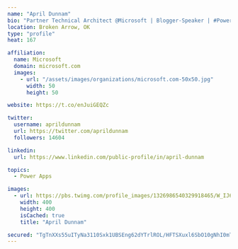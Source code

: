 ```yaml
---
name: "April Dunnam"
bio: "Partner Technical Architect @Microsoft | Blogger-Speaker | #PowerApps, #PowerAutomate, #Office365, #SharePoint | #WIT | #Karaoke Queen"
location: Broken Arrow, OK
type: "profile"
heat: 167

affiliation:
  name: Microsoft
  domain: microsoft.com
  images:
    - url: "/assets/images/organizations/microsoft.com-50x50.jpg"
      width: 50
      height: 50

website: https://t.co/enJuiGEQZc

twitter:
  username: aprildunnam
  url: https://twitter.com/aprildunnam
  followers: 14604

linkedin:
  url: https://www.linkedin.com/public-profile/in/april-dunnam

topics:
  - Power Apps

images:
  - url: https://pbs.twimg.com/profile_images/1326986540329918465/W_IJ6Ih2_400x400.jpg
    width: 400
    height: 400
    isCached: true
    title: "April Dunnam"

secured: "TgTnXXs55uITyNa3110Sxk1UBSEng62dYTrlROL/HFTSXuxl6SbO10gNhI0mTNv8HJ0RoITJazht9tclApF2liTOiH0DzG6h6ByzWMNE40b5eLxo1sN4zQgmqTibPMrkw0ZLZg22NdIxcevZrKYHrVmAuaHZ7vtgCYcfNhjjHfeXMkyUOd72d6fQE1Dn3Iudvtd+hB50hR9G6SpTkmSY58NFmZktNz19TL7bZKG7tX3p4Le+5SQ7vCN7ybtHmUtyZeX2V0+13iC+bmdPqkfK5LTZlvXIDgdRkbDq/l43DQW3CtPLjLkxpRVdXkvDUfS9ZglY0aJuO1FpkqYf2gr8KkQ4PKWxDCKvhxTUsMsJj1QKw70DaEy/mh8Ww6G/W51iJ/DUSaYDgecLCGATdckjRpu9Vy8o1p3Vn+J5aMGBhy8=;KJAaAKlob1o2FLA1BdeLgQ=="
---
```


